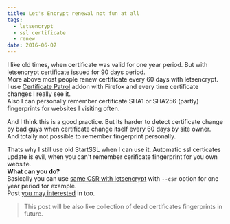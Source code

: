 ```yaml
---
title: Let's Encrypt renewal not fun at all
tags:
  - letsencrypt
  - ssl certificate
  - renew
date: 2016-06-07
---
```

I like old times, when certificate was valid for one year period. But with letsencrypt certificate issued for 90 days period.  
More above most people renew certificate every 60 days with letsencrypt.  
I use [Certificate Patrol](http://patrol.psyced.org/) addon with Firefox and every time certificate changes I really see it.   
Also I can personally remember certificate SHA1 or SHA256 (partly) fingerprints for websites I visiting often.  
<!--more-->And I think this is a good practice. But its harder to detect certificate change by bad guys when certificate change itself every 60 days by site owner. And totally not possible to remember fingerprint personally.  
Thats why I still use old StartSSL when I can use it. Automatic ssl certicates update is evil, when you can't remember cerificate fingerprint for you own website.  
**What can you do?**    
Basically you can use [same CSR with letsencrypt](https://community.letsencrypt.org/t/using-already-issued-csr/1772) with `--csr` option for one year period for example.  
Post [you may interested](https://security.stackexchange.com/questions/27810/should-i-change-the-private-key-when-renewing-a-certificate) in too.

> This post will be also like collection of dead certificates fingerprints in future.
